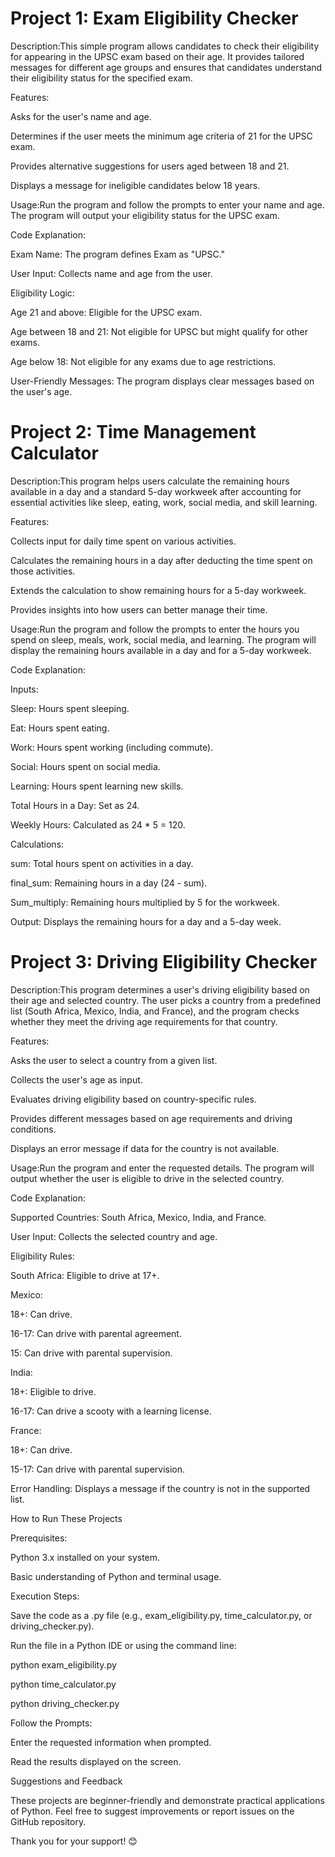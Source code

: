 # Project 1: Exam Eligibility Checker

Description:This simple program allows candidates to check their eligibility for appearing in the UPSC exam based on their age. It provides tailored messages for different age groups and ensures that candidates understand their eligibility status for the specified exam.

Features:

Asks for the user's name and age.

Determines if the user meets the minimum age criteria of 21 for the UPSC exam.

Provides alternative suggestions for users aged between 18 and 21.

Displays a message for ineligible candidates below 18 years.

Usage:Run the program and follow the prompts to enter your name and age. The program will output your eligibility status for the UPSC exam.

Code Explanation:

Exam Name: The program defines Exam as "UPSC."

User Input: Collects name and age from the user.

Eligibility Logic:

Age 21 and above: Eligible for the UPSC exam.

Age between 18 and 21: Not eligible for UPSC but might qualify for other exams.

Age below 18: Not eligible for any exams due to age restrictions.

User-Friendly Messages: The program displays clear messages based on the user's age.

# Project 2: Time Management Calculator

Description:This program helps users calculate the remaining hours available in a day and a standard 5-day workweek after accounting for essential activities like sleep, eating, work, social media, and skill learning.

Features:

Collects input for daily time spent on various activities.

Calculates the remaining hours in a day after deducting the time spent on those activities.

Extends the calculation to show remaining hours for a 5-day workweek.

Provides insights into how users can better manage their time.

Usage:Run the program and follow the prompts to enter the hours you spend on sleep, meals, work, social media, and learning. The program will display the remaining hours available in a day and for a 5-day workweek.

Code Explanation:

Inputs:

Sleep: Hours spent sleeping.

Eat: Hours spent eating.

Work: Hours spent working (including commute).

Social: Hours spent on social media.

Learning: Hours spent learning new skills.

Total Hours in a Day: Set as 24.

Weekly Hours: Calculated as 24 * 5 = 120.

Calculations:

sum: Total hours spent on activities in a day.

final_sum: Remaining hours in a day (24 - sum).

Sum_multiply: Remaining hours multiplied by 5 for the workweek.

Output: Displays the remaining hours for a day and a 5-day week.

# Project 3: Driving Eligibility Checker

Description:This program determines a user's driving eligibility based on their age and selected country. The user picks a country from a predefined list (South Africa, Mexico, India, and France), and the program checks whether they meet the driving age requirements for that country.

Features:

Asks the user to select a country from a given list.

Collects the user's age as input.

Evaluates driving eligibility based on country-specific rules.

Provides different messages based on age requirements and driving conditions.

Displays an error message if data for the country is not available.

Usage:Run the program and enter the requested details. The program will output whether the user is eligible to drive in the selected country.

Code Explanation:

Supported Countries: South Africa, Mexico, India, and France.

User Input: Collects the selected country and age.

Eligibility Rules:

South Africa: Eligible to drive at 17+.

Mexico:

18+: Can drive.

16-17: Can drive with parental agreement.

15: Can drive with parental supervision.

India:

18+: Eligible to drive.

16-17: Can drive a scooty with a learning license.

France:

18+: Can drive.

15-17: Can drive with parental supervision.

Error Handling: Displays a message if the country is not in the supported list.

How to Run These Projects

Prerequisites:

Python 3.x installed on your system.

Basic understanding of Python and terminal usage.

Execution Steps:

Save the code as a .py file (e.g., exam_eligibility.py, time_calculator.py, or driving_checker.py).

Run the file in a Python IDE or using the command line:

python exam_eligibility.py

python time_calculator.py

python driving_checker.py

Follow the Prompts:

Enter the requested information when prompted.

Read the results displayed on the screen.

Suggestions and Feedback

These projects are beginner-friendly and demonstrate practical applications of Python. Feel free to suggest improvements or report issues on the GitHub repository.

Thank you for your support! 😊
